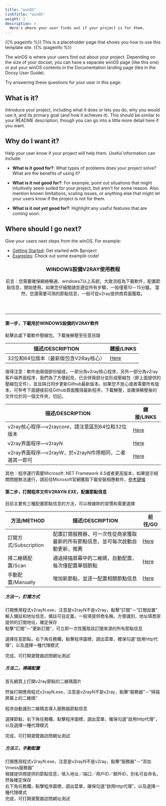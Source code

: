 ```yaml
---
title: "winOS"
linkTitle: "winOS"
weight: 3
description: >
  Here's where your user finds out if your project is for them.
---
```


{{% pageinfo %}}
This is a placeholder page that shows you how to use this template site.
{{% /pageinfo %}}


The winOS is where your users find out about your project. Depending on the size of your docset, you can have a separate winOS page (like this one) or put your winOS contents in the Documentation landing page (like in the Docsy User Guide). 

Try answering these questions for your user in this page:

## What is it?

Introduce your project, including what it does or lets you do, why you would use it, and its primary goal (and how it achieves it). This should be similar to your README description, though you can go into a little more detail here if you want.

## Why do I want it?

Help your user know if your project will help them. Useful information can include: 

* **What is it good for?**: What types of problems does your project solve? What are the benefits of using it?

* **What is it not good for?**: For example, point out situations that might intuitively seem suited for your project, but aren't for some reason. Also mention known limitations, scaling issues, or anything else that might let your users know if the project is not for them.

* **What is it *not yet* good for?**: Highlight any useful features that are coming soon.

## Where should I go next?

Give your users next steps from the winOS. For example:

* [Getting Started](/getting-started/): Get started with $project
* [Examples](/examples/): Check out some example code!




<header class="major">
<h3>WINDOWS設備V2RAY使用教程</h3>
前言：您需要確保網絡暢通，windows7以上系統，大致流程為下載軟件，配置節點信息，開始使用。如果您仔細閱讀並遵從所有步驟，一般僅需10－15分鐘。
當然，您還需要可用的節點信息，一般可從v2ray提供商頁面獲取。

</header>

<hr />

<h4>第一步，下載用於WINDOWS設備的V2RAY軟件</h4>
點擊此處下載軟件壓縮包，下載後解壓至任意目錄
<div class="table-wrapper">
<table>
<thead>
<tr>
<th>描述/DESCRIPTION</th>
<th>鏈接/LINKS</th>
</tr>
</thead>
<tbody>
<tr>
<td>32位和64位版本（最新版包含V2Ray核心）</td>
<td><a href="https://book.v2rayx.org/download/v2rayN-windows.zip" target="_blank" rel="noopener">Here</a></td>
</tr>
</tbody>
</table>
</div>
值得注意：軟件由兩個部份組成，一部分為v2ray核心程序，另外一部分為v2ray客戶端界面程序，我們為了方便起見，已合併兩部分並形成壓縮包（即上面提供的壓縮包文件），並且隔日同步更新Github最新版本。如果您不放心或者需要所有版本，可參考下面鏈接前往Github頁面獲得最新程序，下載解壓，並確保解壓後的文件位於同一個文件夾，切記。
<div class="table-wrapper">
<table>
<thead>
<tr>
<th>描述/DESCRIPTION</th>
<th>鏈接/LINKS</th>
</tr>
</thead>
<tbody>
<tr>
<td>v2ray核心程序—v2raycore，請注意區別64位和32位版本</td>
<td><a href="https://github.com/v2ray/v2ray-core/releases" target="_blank" rel="noopener">Here</a></td>
</tr>
<tr>
<td>v2ray界面程序—v2rayN</td>
<td><a href="https://github.com/2dust/v2rayN/releases" target="_blank" rel="noopener">Here</a></td>
</tr>
<tr>
<td>v2ray界面程序—v2rayW，於v2rayN作用相同，二者選其一即可</td>
<td><a href="https://github.com/Cenmrev/V2RayW/releases" target="_blank" rel="noopener">Here</a></td>
</tr>
</tbody>
</table>
</div>
其他：程序運行需要Microsoft .NET Framework 4.5或者更高版本，如果提示相關問題無法運行，請前往Microsoft官網獲取下載安裝相應軟件，<a href="http://go.microsoft.com/fwlink/p/?LinkId=245484" target="_blank" rel="noopener">參考鏈接</a>
<h4>第二步，打開程序文件V2RAYN.EXE，配置節點信息</h4>
目前主要有三種配置節點信息的方法，可以根據妳的習慣和需要選擇
<div class="table-wrapper">
<table>
<thead>
<tr>
<th>方法/METHOD</th>
<th>描述/DESCRIPTION</th>
<th>前往/GO</th>
</tr>
</thead>
<tbody>
<tr>
<td>訂閱方式/Subscription</td>
<td>配置訂閱服務器，可一次性從商家獲取最新的所有節點信息，並可每次啟動自動更新，推薦</td>
<td><a href="https://book.v2rayx.org/index.html#subscription">Here</a></td>
</tr>
<tr>
<td>掃二維碼配置/Scan</td>
<td>通過掃描屏幕中的二維碼，自動配置，每次僅配置單個節點</td>
<td><a href="https://book.v2rayx.org/index.html#scan">Here</a></td>
</tr>
<tr>
<td>手動配置/Manually</td>
<td>增加新節點，並逐一配置相關節點信息</td>
<td><a href="https://book.v2rayx.org/index.html#manually">Here</a></td>
</tr>
</tbody>
</table>
</div>
<h5 id="subscription">方法一，訂閱方式</h5>
打開應用程式v2rayN.exe，注意是v2rayN不是v2ray，點擊“訂閱”－“訂閱設置”
<div class="image main"><img src="https://book.v2rayx.org/images/win-subscribe-01.png" alt="" /></div>
輸入備註和地址信息，備註可自定義，一般填提供商名稱，方便識別，地址填商家提供的訂閱地址，確定保存
<div class="image main"><img src="https://book.v2rayx.org/images/win-subscribe-02.png" alt="" /></div>
點擊“訂閱”－“更新訂閱”，可立即一次性獲取該訂閱來源的所有節點信息

選擇任意節點，右下角任務欄，點擊程序圖標，調出菜單，確保勾選“啟用http代理”，以及選擇一種代理模式
<div class="image main"><img src="https://book.v2rayx.org/images/win-manually-03.png" alt="" /></div>
完成，可打開瀏覽器訪問網址測試
<h5 id="scan">方法二，掃碼配置</h5>
首先網頁上打開v2ray節點的二維碼圖片

然後打開應用程式v2rayN.exe，注意是v2rayN不是v2ray，點擊“服務器”－“掃描屏幕上的二維碼”
<div class="image main"><img src="https://book.v2rayx.org/images/win-scan-01.png" alt="" /></div>
程序自動識別二維碼並導入服務器節點信息

選擇節點，右下角任務欄，點擊程序圖標，調出菜單，確保勾選“啟用http代理”，以及選擇一種代理模式
<div class="image main"><img src="https://book.v2rayx.org/images/win-manually-03.png" alt="" /></div>
完成，可打開瀏覽器訪問網址測試
<h5 id="manually">方法三，手動配置</h5>
打開應用程式v2rayN.exe，注意是v2rayN不是v2ray，點擊“服務器”－“添加Vmess服務器”
<div class="image main"><img src="https://book.v2rayx.org/images/win-manually-01.png" alt="" /></div>
根據提供商提供的節點信息，填入地址／端口／用戶ID／額外ID，別名可自命名，然後確定保存
<div class="image main"><img src="https://book.v2rayx.org/images/win-manually-02.jpg" alt="" /></div>
右下角任務欄，點擊程序圖標，調出菜單，確保勾選“啟用http代理”，以及選擇一種代理模式
<div class="image main"><img src="https://book.v2rayx.org/images/win-manually-03.png" alt="" /></div>
完成，可打開瀏覽器訪問網址測試